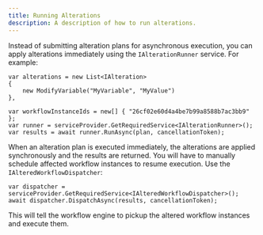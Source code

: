```yaml
---
title: Running Alterations
description: A description of how to run alterations.
---
```


Instead of submitting alteration plans for asynchronous execution, you can apply alterations immediately using the `IAlterationRunner` service. For example:

```clike
var alterations = new List<IAlteration>
{
    new ModifyVariable("MyVariable", "MyValue")
},

var workflowInstanceIds = new[] { "26cf02e60d4a4be7b99a8588b7ac3bb9" };
var runner = serviceProvider.GetRequiredService<IAlterationRunner>();
var results = await runner.RunAsync(plan, cancellationToken);
```

When an alteration plan is executed immediately, the alterations are applied synchronously and the results are returned.
You will have to manually schedule affected workflow instances to resume execution. Use the `IAlteredWorkflowDispatcher`:

```clike
var dispatcher = serviceProvider.GetRequiredService<IAlteredWorkflowDispatcher>();
await dispatcher.DispatchAsync(results, cancellationToken);
```

This will tell the workflow engine to pickup the altered workflow instances and execute them.